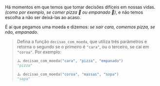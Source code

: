 Há momentos em que temos que tomar decisões difíceis em nossas vidas. _(como por exemplo, se comer pizza :pizza: ou empanado  :dumpling:)_, e não temos escolha a não ser deixá-las ao acaso.

É aí que pegamos uma moeda e dizemos: _se sair cara, comemos pizza, se não, empanado_.

> Defina a função `decisao_com_moeda`, que utiliza três parâmetros e retorna o segundo se o primeiro é `"cara"`, ou o terceiro, se cai em `"coroa"`. Por exemplo:
>
> ```python
> ム decisao_com_moeda("cara", "pizza", "empanado")
> "pizza"
>
> ム decisao_com_moeda("coroa", "massas", "sopa")
> "sopa"
> ```

